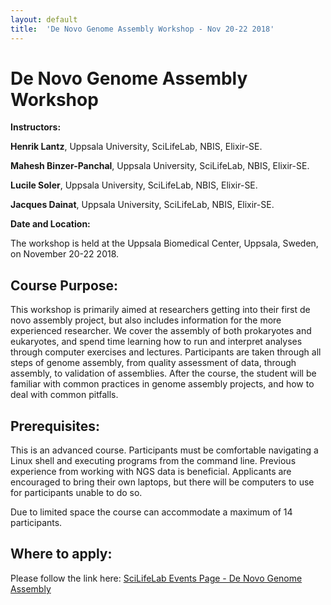 ```yaml
---
layout: default
title:  'De Novo Genome Assembly Workshop - Nov 20-22 2018'
---
```


# De Novo Genome Assembly Workshop

**Instructors:**

**Henrik Lantz**, Uppsala University, SciLifeLab, NBIS, Elixir-SE.

**Mahesh Binzer-Panchal**, Uppsala University, SciLifeLab, NBIS, Elixir-SE.

**Lucile Soler**, Uppsala University, SciLifeLab, NBIS, Elixir-SE.

**Jacques Dainat**, Uppsala University, SciLifeLab, NBIS, Elixir-SE.

**Date and Location:**

The workshop is held at the Uppsala Biomedical Center, Uppsala, Sweden, on November 20-22 2018.

## Course Purpose:

This workshop is primarily aimed at researchers getting into their first de novo assembly project, but
also includes information for the more experienced researcher. We cover the assembly of both prokaryotes
and eukaryotes, and spend time learning how to run and interpret analyses through computer exercises
and lectures. Participants are taken through all steps of genome assembly, from quality assessment of
data, through assembly, to validation of assemblies. After the course, the student will be familiar
with common practices in genome assembly projects, and how to deal with common pitfalls.

## Prerequisites:

This is an advanced course. Participants must be comfortable navigating a Linux shell and executing 
programs from the command line. Previous experience from working with NGS data is beneficial. Applicants 
are encouraged to bring their own laptops, but there will be computers to use for participants unable to do so.

Due to limited space the course can accommodate a maximum of 14 participants.

## Where to apply:

Please follow the link here: [SciLifeLab Events Page - De Novo Genome Assembly](https://www.scilifelab.se/events/de-novo-genome-assembly/)


